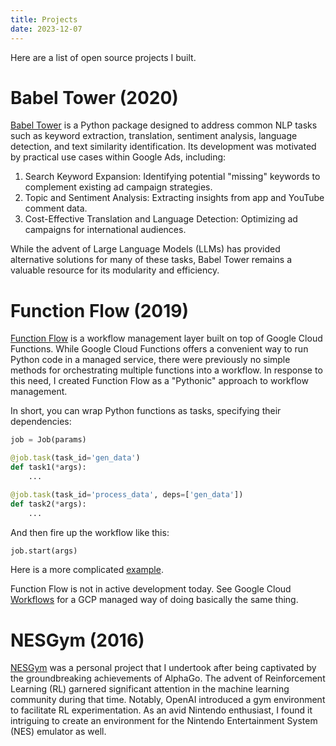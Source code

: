 ```yaml
---
title: Projects
date: 2023-12-07
---
```


Here are a list of open source projects I built.

# Babel Tower (2020)
[Babel Tower](https://github.com/google/gps-babel-tower) is a Python package designed to address common NLP tasks such as keyword extraction, translation, sentiment analysis, language detection, and text similarity identification. Its development was motivated by practical use cases within Google Ads, including:

1. Search Keyword Expansion: Identifying potential "missing" keywords to complement existing ad campaign strategies.
2. Topic and Sentiment Analysis: Extracting insights from app and YouTube comment data.
3. Cost-Effective Translation and Language Detection: Optimizing ad campaigns for international audiences.

While the advent of Large Language Models (LLMs) has provided alternative solutions for many of these tasks,
Babel Tower remains a valuable resource for its modularity and efficiency.


# Function Flow (2019)
[Function Flow](https://github.com/codescv/function_flow) is a workflow management layer built on top of Google Cloud Functions. 
While Google Cloud Functions offers a convenient way to run Python code in a managed service, 
there were previously no simple methods for orchestrating multiple functions into a workflow. 
In response to this need, I created Function Flow as a "Pythonic" approach to workflow management.

In short, you can wrap Python functions as tasks, specifying their dependencies:
```python
job = Job(params)

@job.task(task_id='gen_data')
def task1(*args):
    ...

@job.task(task_id='process_data', deps=['gen_data'])
def task2(*args):
    ...
```

And then fire up the workflow like this:
```python
job.start(args)
```

Here is a more complicated [example](https://github.com/codescv/function_flow/blob/main/example/src/main.py).

Function Flow is not in active development today. See Google Cloud [Workflows](https://cloud.google.com/workflows) for a GCP managed way of doing basically the same thing.


# NESGym (2016)
[NESGym](https://github.com/codescv/nesgym) was a personal project that I undertook after being captivated by the groundbreaking achievements of AlphaGo. The advent of Reinforcement Learning (RL) garnered significant attention in the machine learning community during that time. Notably, OpenAI introduced a gym environment to facilitate RL experimentation. As an avid Nintendo enthusiast, I found it intriguing to create an environment for the Nintendo Entertainment System (NES) emulator as well.